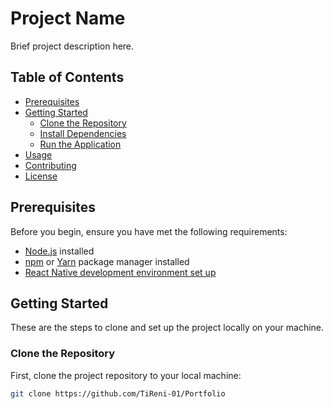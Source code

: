 # Project Name

Brief project description here.

## Table of Contents

- [Prerequisites](#prerequisites)
- [Getting Started](#getting-started)
  - [Clone the Repository](#clone-the-repository)
  - [Install Dependencies](#install-dependencies)
  - [Run the Application](#run-the-application)
- [Usage](#usage)
- [Contributing](#contributing)
- [License](#license)

## Prerequisites

Before you begin, ensure you have met the following requirements:

- [Node.js](https://nodejs.org/) installed
- [npm](https://www.npmjs.com/) or [Yarn](https://yarnpkg.com/) package manager installed
- [React Native development environment set up](https://reactnative.dev/docs/environment-setup)

## Getting Started

These are the steps to clone and set up the project locally on your machine.

### Clone the Repository

First, clone the project repository to your local machine:

```bash
git clone https://github.com/TiReni-01/Portfolio
